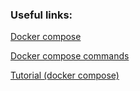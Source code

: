 ### Useful links:

[Docker compose](https://docs.docker.com/compose/gettingstarted)

[Docker compose commands](https://docs.docker.com/engine/reference/commandline/compose_stop/)

[Tutorial (docker compose)](https://www.educative.io/blog/docker-compose-tutorial)
